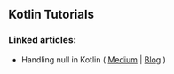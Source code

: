## Kotlin Tutorials

### Linked articles:
- Handling null in Kotlin ( [Medium](https://medium.com/swlh/null-safety-in-kotlin-88298e64a1dc?source=friends_link&sk=a3f75e55a492b26416fe36907f69e09c) | [Blog](https://nomadicguru.in/blog/handling-null-in-kotlin/) )
